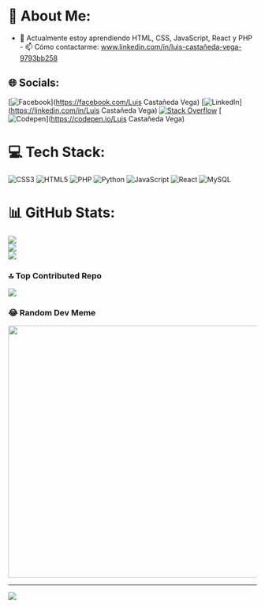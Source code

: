 # 💫 About Me:
- 🌱 Actualmente estoy aprendiendo  HTML, CSS, JavaScript, React y  PHP<br>- 📫 Cómo contactarme: www.linkedin.com/in/luis-castañeda-vega-9793bb258<br>


## 🌐 Socials:
[![Facebook](https://img.shields.io/badge/Facebook-%231877F2.svg?logo=Facebook&logoColor=white)](https://facebook.com/Luis Castañeda Vega) [![LinkedIn](https://img.shields.io/badge/LinkedIn-%230077B5.svg?logo=linkedin&logoColor=white)](https://linkedin.com/in/Luis Castañeda Vega) [![Stack Overflow](https://img.shields.io/badge/-Stackoverflow-FE7A16?logo=stack-overflow&logoColor=white)](https://stackoverflow.com/users/20618511) [![Codepen](https://img.shields.io/badge/Codepen-000000?style=for-the-badge&logo=codepen&logoColor=white)](https://codepen.io/Luis Castañeda Vega) 

# 💻 Tech Stack:
![CSS3](https://img.shields.io/badge/css3-%231572B6.svg?style=for-the-badge&logo=css3&logoColor=white) ![HTML5](https://img.shields.io/badge/html5-%23E34F26.svg?style=for-the-badge&logo=html5&logoColor=white) ![PHP](https://img.shields.io/badge/php-%23777BB4.svg?style=for-the-badge&logo=php&logoColor=white) ![Python](https://img.shields.io/badge/python-3670A0?style=for-the-badge&logo=python&logoColor=ffdd54) ![JavaScript](https://img.shields.io/badge/javascript-%23323330.svg?style=for-the-badge&logo=javascript&logoColor=%23F7DF1E) ![React](https://img.shields.io/badge/react-%2320232a.svg?style=for-the-badge&logo=react&logoColor=%2361DAFB) ![MySQL](https://img.shields.io/badge/mysql-%2300f.svg?style=for-the-badge&logo=mysql&logoColor=white)
# 📊 GitHub Stats:
![](https://github-readme-stats.vercel.app/api?username=LuisCV0&theme=nightowl&hide_border=false&include_all_commits=false&count_private=false)<br/>
![](https://github-readme-streak-stats.herokuapp.com/?user=LuisCV0&theme=nightowl&hide_border=false)<br/>
![](https://github-readme-stats.vercel.app/api/top-langs/?username=LuisCV0&theme=nightowl&hide_border=false&include_all_commits=false&count_private=false&layout=compact)

### 🔝 Top Contributed Repo
![](https://github-contributor-stats.vercel.app/api?username=LuisCV0&limit=5&theme=dark&combine_all_yearly_contributions=true)

### 😂 Random Dev Meme
<img src="https://rm.up.railway.app/" width="512px"/>

---
[![](https://visitcount.itsvg.in/api?id=LuisCV0&icon=0&color=0)](https://visitcount.itsvg.in)

<!-- Proudly created with GPRM ( https://gprm.itsvg.in ) -->
